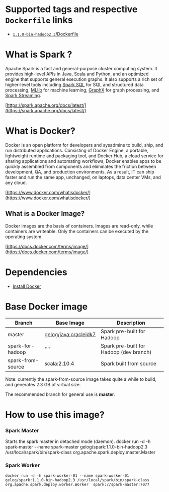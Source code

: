 # Supported tags and respective `Dockerfile` links
- [`1.1.0-bin-hadoop2.3`/Dockerfile](https://github.com/GELOG/docker-ubuntu-spark/tree/1.1.0-bin-hadoop2.3/Dockerfile)

# What is Spark ?
Apache Spark is a fast and general-purpose cluster computing system. It provides high-level APIs in Java, Scala and Python, and an optimized engine that supports general execution graphs. It also supports a rich set of higher-level tools including [Spark SQL](https://spark.apache.org/docs/latest/sql-programming-guide.html) for SQL and structured data processing, [MLlib](https://spark.apache.org/docs/latest/mllib-guide.html) for machine learning, [GraphX](https://spark.apache.org/docs/latest/graphx-programming-guide.html) for graph processing, and [Spark Streaming](https://spark.apache.org/docs/latest/streaming-programming-guide.html).

[https://spark.apache.org/docs/latest/](https://spark.apache.org/docs/latest/)

# What is Docker?
Docker is an open platform for developers and sysadmins to build, ship, and run distributed applications. Consisting of Docker Engine, a portable, lightweight runtime and packaging tool, and Docker Hub, a cloud service for sharing applications and automating workflows, Docker enables apps to be quickly assembled from components and eliminates the friction between development, QA, and production environments. As a result, IT can ship faster and run the same app, unchanged, on laptops, data center VMs, and any cloud.

[https://www.docker.com/whatisdocker/](https://www.docker.com/whatisdocker/)

## What is a Docker Image?
Docker images are the basis of containers. Images are read-only, while containers are writeable. Only the containers can be executed by the operating system.

[https://docs.docker.com/terms/image/](https://docs.docker.com/terms/image/)

# Dependencies
* [Install Docker](https://docs.docker.com/installation/)

# Base Docker image

| Branch               | Base Image      | Description               |
| -------------------- | --------------- | ------------------------- |
| master               | [gelog/java:oraclejdk7](https://registry.hub.docker.com/u/gelog/java/) | Spark pre-built for Hadoop |
| spark-for-hadoop     | "             " | Spark pre-built for Hadoop (dev branch) |
| spark-from-source    | scala:2.10.4    | Spark built from source |

Note: currently the spark-from-source image takes quite a while to build, and generates 2.3 GB of virtual size.

The recommended branch for general use is **master**.

# How to use this image?

### Spark Master
Starts the spark master in detached mode (daemon).
    docker run -d -h spark-master --name spark-master gelog/spark:1.1.0-bin-hadoop2.3  /usr/local/spark/bin/spark-class org.apache.spark.deploy.master.Master
### Spark Worker
    docker run -d -h spark-worker-01 --name spark-worker-01 gelog/spark:1.1.0-bin-hadoop2.3 /usr/local/spark/bin/spark-class org.apache.spark.deploy.worker.Worker  spark://spark-master:7077

